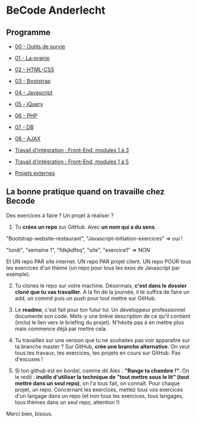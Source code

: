 # BeCode Anderlecht

## Programme
- [00 - Outils de survie](/00-outils-de-survie)
- [01 - La-prairie](/01-La-prairie)
- [02 - HTML-CSS](/02-HTML-CSS)
- [03 - Bootstrap](/03-Bootstrap)
- [04 - Javascript](/04-Javascript)
- [05 - jQuery](/05-jQuery)
- [06 - PHP](/06-PHP)
- [07 - DB](/07-DB)
- [08 - AJAX](/08-AJAX)

- [Travail d'intégration : Front-End, modules 1 à 3](/TI-BootstrapRestaurant)
- [Travail d'intégration : Front-End, modules 1 à 5](/TI-FrontEnd-AllezCine)
- [Projets externes](/Projets)


## La bonne pratique quand on travaille chez Becode

Des exercices à faire ? Un projet à réaliser ?

1. Tu **crées un repo** sur GitHub. Avec **un nom qui a du sens**.

"Bootstrap-website-restaurant", "Javascript-initiation-exercices" => oui !

"lundi", "semaine 1", "fdkjkdfsq", "site", "exercice1" => NON

Et UN repo PAR site internet. UN repo PAR projet client. UN repo POUR tous les exercices d'un thème (un repo pour tous les exos de Javascript par exemple).

2. Tu clones le repo sur votre machine. Désormais, **c'est dans le dossier cloné que tu vas travailler**. A la fin de la journée, il te suffira de faire un add, un commit puis un push pour tout mettre sur GitHub.

3. Le **readme**, c'est fait pour ton futur toi. Un développeur professionnel documente son code. Mets-y une brève description de ce qu'il contient (inclut le lien vers le briefing du projet). N'hésite pas à en mettre plus mais commence déjà par mettre cela.

4. Tu travailles sur une version que tu ne souhaites pas voir apparaître sur ta branche master ? Sur GitHub, **crée une branche alternative**. On veut tous tes travaux, tes exercices, tes projets en cours sur GitHub. Pas d'excuses !

5. Si ton github est en bordel, comme dit Alex : **"Range ta chambre !"**. On le redit : **inutile d'utiliser la technique de "tout mettre sous le lit" (tout mettre dans un seul repo)**, on l'a tous fait, on connaît. Pour chaque projet, un repo. Concernant les exercices, mettez tous vos exercices d'un langage dans un repo (et non tous les exercices, tous langages, tous thèmes dans un seul repo, attention !)


Merci bien, bisous.
